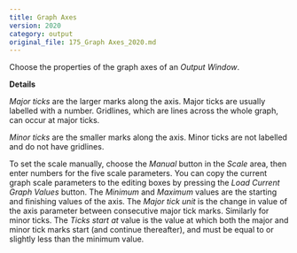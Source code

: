 ```yaml
---
title: Graph Axes
version: 2020
category: output
original_file: 175_Graph Axes_2020.md
---
```


Choose the properties of the graph axes of an *Output Window*.

**Details**

*Major ticks* are the larger marks along the axis. Major ticks are
usually labelled with a number. Gridlines, which are lines across the
whole graph, can occur at major ticks.

*Minor ticks* are the smaller marks along the axis. Minor ticks are not
labelled and do not have gridlines.

To set the scale manually, choose the *Manual* button in the *Scale*
area, then enter numbers for the five scale parameters. You can copy the
current graph scale parameters to the editing boxes by pressing the
*Load Current Graph Values* button. The *Minimum* and *Maximum* values
are the starting and finishing values of the axis. The *Major tick unit*
is the change in value of the axis parameter between consecutive major
tick marks. Similarly for minor ticks. The *Ticks start at* value is the
value at which both the major and minor tick marks start (and continue
thereafter), and must be equal to or slightly less than the minimum
value.
